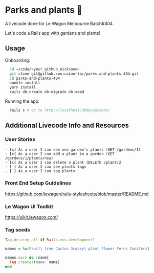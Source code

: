 # Parks and plants 🌴

A livecode done for Le Wagon Melbourne Batch#404.

Let's code a Rails app with gardens and plants!

## Usage
Onboarding:
```bash
  cd ~/code/<your_github_nickname>
  git clone git@github.com:caioertai/parks-and-plants-404.git
  cd parks-and-plants-404
  bundle install
  yarn install
  rails db:create db:migrate db:seed
```
Running the app:
```bash
  rails s # go to http://localhost:3000/gardens/
```

## Additional Livecode Info and Resources

### User Stories

```
- [x] As a user I can see one garden's plants (GET /gardens/1)
- [x] As a user I can add a plant in a garden (GET /gardens/1/plants/new)
- [x] As a user I can delete a plant (DELETE /plant/2
- [ ] As a user I can see plants tags
- [ ] As a user I can tag plants
```

### Front End Setup Guidelines

https://github.com/lewagon/rails-stylesheets/blob/master/README.md

### Le Wagon UI Toolkit

https://uikit.lewagon.com/

### Tag seeds
```ruby
Tag.destroy_all if Rails.env.development?

names = %w(Fruit\ tree Cactus Greasy\ plant Flower Ferns Conifers)

names.each do |name|
  Tag.create!(name: name)
end
```
